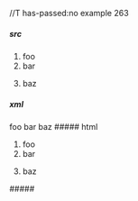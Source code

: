 //T has-passed:no
example 263
##### src
1. foo
2. bar
3) baz
##### xml
<?xml version="1.0" encoding="UTF-8"?>
<!DOCTYPE document SYSTEM "CommonMark.dtd">
<document xmlns="http://commonmark.org/xml/1.0">
  <list type="ordered" start="1" delim="period" tight="true">
    <item>
      <paragraph>
        <text>foo</text>
      </paragraph>
    </item>
    <item>
      <paragraph>
        <text>bar</text>
      </paragraph>
    </item>
  </list>
  <list type="ordered" start="3" delim="paren" tight="true">
    <item>
      <paragraph>
        <text>baz</text>
      </paragraph>
    </item>
  </list>
</document>
##### html
<ol>
<li>foo</li>
<li>bar</li>
</ol>
<ol start="3">
<li>baz</li>
</ol>
#####
